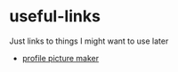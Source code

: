 # useful-links
Just links to things I might want to use later

- [profile picture maker](https://pfpmaker.com/)
